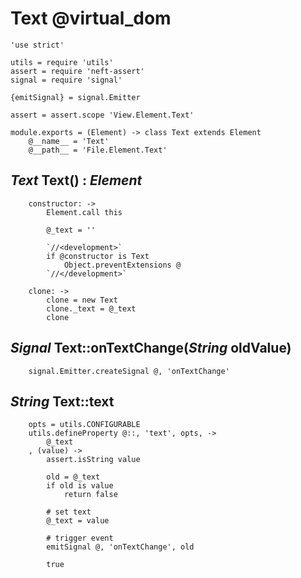 Text @virtual_dom
=================

	'use strict'

	utils = require 'utils'
	assert = require 'neft-assert'
	signal = require 'signal'

	{emitSignal} = signal.Emitter

	assert = assert.scope 'View.Element.Text'

	module.exports = (Element) -> class Text extends Element
		@__name__ = 'Text'
		@__path__ = 'File.Element.Text'

*Text* Text() : *Element*
-------------------------

		constructor: ->
			Element.call this

			@_text = ''

			`//<development>`
			if @constructor is Text
				Object.preventExtensions @
			`//</development>`

		clone: ->
			clone = new Text
			clone._text = @_text
			clone

*Signal* Text::onTextChange(*String* oldValue)
----------------------------------------------

		signal.Emitter.createSignal @, 'onTextChange'

*String* Text::text
-------------------

		opts = utils.CONFIGURABLE
		utils.defineProperty @::, 'text', opts, ->
			@_text
		, (value) ->
			assert.isString value

			old = @_text
			if old is value
				return false

			# set text
			@_text = value

			# trigger event
			emitSignal @, 'onTextChange', old

			true

